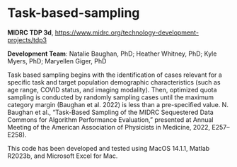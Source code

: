 # Task-based-sampling

**MIDRC TDP 3d**, https://www.midrc.org/technology-development-projects/tdp3

**Development Team**: Natalie Baughan, PhD; Heather Whitney, PhD; Kyle Myers, PhD; Maryellen Giger, PhD

Task based sampling begins with the identification of cases relevant for a specific task and target population demographic characteristics (such as age range, COVID status, and imaging modality). Then, optimized quota sampling is conducted by randomly sampling cases until the maximum category margin (Baughan et al. 2022) is less than a pre-specified value. N. Baughan et al., “Task-Based Sampling of the MIDRC Sequestered Data Commons for Algorithm Performance Evaluation,” presented at Annual Meeting of the American Association of Physicists in Medicine, 2022, E257–E258). 

This code has been developed and tested using MacOS 14.1.1, Matlab R2023b, and Microsoft Excel for Mac.
